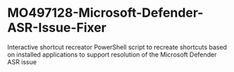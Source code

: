 # MO497128-Microsoft-Defender-ASR-Issue-Fixer
Interactive shortcut recreator PowerShell script to recreate shortcuts based on installed applications to support resolution of the Microsoft Defender ASR issue
